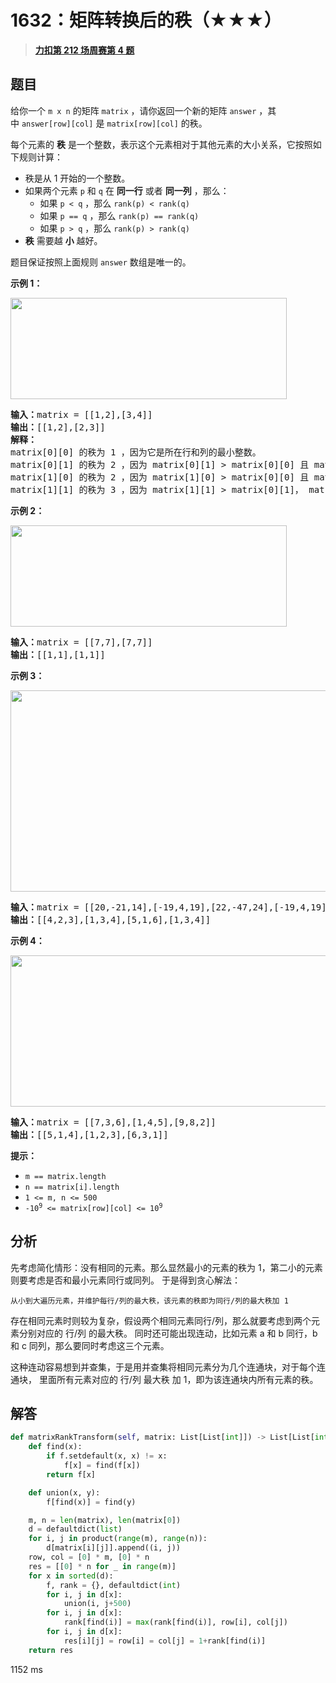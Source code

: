 # 1632：矩阵转换后的秩（★★★）


> <u>**[力扣第 212 场周赛第 4 题](https://leetcode.cn/problems/rank-transform-of-a-matrix/)**</u>

## 题目

<p>给你一个 <code>m x n</code> 的矩阵 <code>matrix</code> ，请你返回一个新的矩阵<em> </em><code>answer</code> ，其中<em> </em><code>answer[row][col]</code> 是 <code>matrix[row][col]</code> 的秩。</p>

<p>每个元素的 <b>秩</b> 是一个整数，表示这个元素相对于其他元素的大小关系，它按照如下规则计算：</p>

<ul>
<li>秩是从 1 开始的一个整数。</li>
<li>如果两个元素 <code>p</code> 和 <code>q</code> 在 <strong>同一行</strong> 或者 <strong>同一列</strong> ，那么：
<ul>
<li>如果 <code>p < q</code> ，那么 <code>rank(p) < rank(q)</code></li>
<li>如果 <code>p == q</code> ，那么 <code>rank(p) == rank(q)</code></li>
<li>如果 <code>p > q</code> ，那么 <code>rank(p) > rank(q)</code></li>
</ul>
</li>
<li><b>秩</b> 需要越 <strong>小</strong> 越好。</li>
</ul>

<p>题目保证按照上面规则 <code>answer</code> 数组是唯一的。</p>



<p><strong>示例 1：</strong></p>
<img alt="" src="https://assets.leetcode-cn.com/aliyun-lc-upload/uploads/2020/10/25/rank1.jpg" style="width: 442px; height: 162px;" />
<pre>
<b>输入：</b>matrix = [[1,2],[3,4]]
<b>输出：</b>[[1,2],[2,3]]
<strong>解释：</strong>
matrix[0][0] 的秩为 1 ，因为它是所在行和列的最小整数。
matrix[0][1] 的秩为 2 ，因为 matrix[0][1] > matrix[0][0] 且 matrix[0][0] 的秩为 1 。
matrix[1][0] 的秩为 2 ，因为 matrix[1][0] > matrix[0][0] 且 matrix[0][0] 的秩为 1 。
matrix[1][1] 的秩为 3 ，因为 matrix[1][1] > matrix[0][1]， matrix[1][1] > matrix[1][0] 且 matrix[0][1] 和 matrix[1][0] 的秩都为 2 。
</pre>

<p><strong>示例 2：</strong></p>
<img alt="" src="https://assets.leetcode-cn.com/aliyun-lc-upload/uploads/2020/10/25/rank2.jpg" style="width: 442px; height: 162px;" />
<pre>
<b>输入：</b>matrix = [[7,7],[7,7]]
<b>输出：</b>[[1,1],[1,1]]
</pre>

<p><strong>示例 3：</strong></p>
<img alt="" src="https://assets.leetcode-cn.com/aliyun-lc-upload/uploads/2020/10/25/rank3.jpg" style="width: 601px; height: 322px;" />
<pre>
<b>输入：</b>matrix = [[20,-21,14],[-19,4,19],[22,-47,24],[-19,4,19]]
<b>输出：</b>[[4,2,3],[1,3,4],[5,1,6],[1,3,4]]
</pre>

<p><strong>示例 4：</strong></p>
<img alt="" src="https://assets.leetcode-cn.com/aliyun-lc-upload/uploads/2020/10/25/rank4.jpg" style="width: 601px; height: 242px;" />
<pre>
<b>输入：</b>matrix = [[7,3,6],[1,4,5],[9,8,2]]
<b>输出：</b>[[5,1,4],[1,2,3],[6,3,1]]
</pre>



<p><strong>提示：</strong></p>

<ul>
<li><code>m == matrix.length</code></li>
<li><code>n == matrix[i].length</code></li>
<li><code>1 <= m, n <= 500</code></li>
<li><code>-10<sup>9</sup> <= matrix[row][col] <= 10<sup>9</sup></code></li>
</ul>


## 分析

先考虑简化情形：没有相同的元素。那么显然最小的元素的秩为 1，第二小的元素则要考虑是否和最小元素同行或同列。
于是得到贪心解法：

    从小到大遍历元素，并维护每行/列的最大秩，该元素的秩即为同行/列的最大秩加 1

存在相同元素时则较为复杂，假设两个相同元素同行/列，那么就要考虑到两个元素分别对应的 行/列 的最大秩。
同时还可能出现连动，比如元素 a 和 b 同行，b 和 c 同列，那么要同时考虑这三个元素。

这种连动容易想到并查集，于是用并查集将相同元素分为几个连通块，对于每个连通块，
里面所有元素对应的 行/列 最大秩 加 1，即为该连通块内所有元素的秩。

## 解答


```python
def matrixRankTransform(self, matrix: List[List[int]]) -> List[List[int]]:
    def find(x):
        if f.setdefault(x, x) != x:
            f[x] = find(f[x])
        return f[x]

    def union(x, y):
        f[find(x)] = find(y)

    m, n = len(matrix), len(matrix[0])
    d = defaultdict(list)
    for i, j in product(range(m), range(n)):
        d[matrix[i][j]].append((i, j))
    row, col = [0] * m, [0] * n
    res = [[0] * n for _ in range(m)]
    for x in sorted(d):
        f, rank = {}, defaultdict(int)
        for i, j in d[x]:
            union(i, j+500)
        for i, j in d[x]:
            rank[find(i)] = max(rank[find(i)], row[i], col[j])
        for i, j in d[x]:
            res[i][j] = row[i] = col[j] = 1+rank[find(i)]
    return res
```
1152 ms


